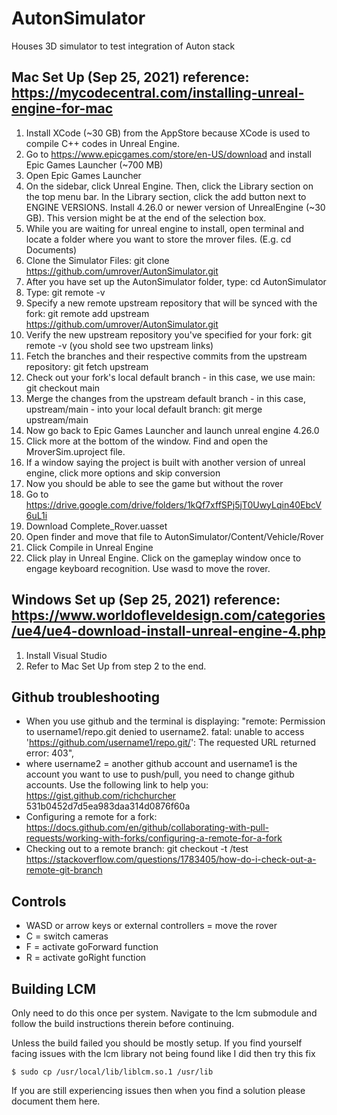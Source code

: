 # AutonSimulator
Houses 3D simulator to test integration of Auton stack

## Mac Set Up (Sep 25, 2021) reference: https://mycodecentral.com/installing-unreal-engine-for-mac
1. Install XCode (~30 GB) from the AppStore because XCode is used to compile C++ codes in Unreal Engine.
2. Go to https://www.epicgames.com/store/en-US/download and install Epic Games Launcher (~700 MB)
3. Open Epic Games Launcher
4. On the sidebar, click Unreal Engine. Then, click the Library section on the top menu bar. In the Library section, click the add button next to ENGINE VERSIONS. Install 4.26.0 or newer version of UnrealEngine (~30 GB). This version might be at the end of the selection box. 
5. While you are waiting for unreal engine to install, open terminal and locate a folder where you want to store the mrover files. (E.g. cd Documents)
6. Clone the Simulator Files: git clone https://github.com/umrover/AutonSimulator.git
7. After you have set up the AutonSimulator folder, type: cd AutonSimulator 
8. Type: git remote -v
11. Specify a new remote upstream repository that will be synced with the fork: git remote add upstream https://github.com/umrover/AutonSimulator.git
12. Verify the new upstream repository you've specified for your fork: git remote -v (you shold see two upstream links)
13. Fetch the branches and their respective commits from the upstream repository: git fetch upstream
14. Check out your fork's local default branch - in this case, we use main: git checkout main
15. Merge the changes from the upstream default branch - in this case, upstream/main - into your local default branch: git merge upstream/main
16. Now go back to Epic Games Launcher and launch unreal engine 4.26.0
17. Click more at the bottom of the window. Find and open the MroverSim.uproject file. 
18. If a window saying the project is built with another version of unreal engine, click more options and skip conversion
19. Now you should be able to see the game but without the rover
20. Go to https://drive.google.com/drive/folders/1kQf7xffSPj5jT0UwyLqin40EbcV6uL1i 
21. Download Complete_Rover.uasset
22. Open finder and move that file to AutonSimulator/Content/Vehicle/Rover
23. Click Compile in Unreal Engine
24. Click play in Unreal Engine. Click on the gameplay window once to engage keyboard recognition. Use wasd to move the rover. 

## Windows Set up (Sep 25, 2021) reference: https://www.worldofleveldesign.com/categories/ue4/ue4-download-install-unreal-engine-4.php
1. Install Visual Studio
2. Refer to Mac Set Up from step 2 to the end.

## Github troubleshooting
- When you use github and the terminal is displaying:
"remote: Permission to username1/repo.git denied to username2. fatal: unable to access 'https://github.com/username1/repo.git/': The requested URL returned error: 403", 
- where username2 = another github account and username1 is the account you want to use to push/pull, you need to change github accounts. Use the following link to help you: 
 https://gist.github.com/richchurcher 531b0452d7d5ea983daa314d0876f60a
- Configuring a remote for a fork: https://docs.github.com/en/github/collaborating-with-pull-requests/working-with-forks/configuring-a-remote-for-a-fork
- Checking out to a remote branch: git checkout -t <name of remote>/test
https://stackoverflow.com/questions/1783405/how-do-i-check-out-a-remote-git-branch

## Controls
- WASD or arrow keys or external controllers = move the rover
- C = switch cameras
- F = activate goForward function
- R = activate goRight function

## Building LCM
Only need to do this once per system. Navigate to the lcm submodule
and follow the build instructions therein before continuing.

Unless the build failed you should be mostly setup. If you find yourself
facing issues with the lcm library not being found like I did then try this fix

`
$ sudo cp /usr/local/lib/liblcm.so.1 /usr/lib
`

If you are still experiencing issues then when you find a solution please document them here.
